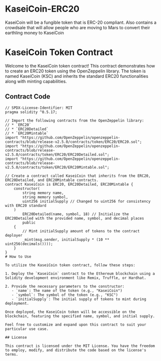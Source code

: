 # KaseiCoin-ERC20
KaseiCoin will be a fungible token that is ERC-20 compliant. Also contains a crowdsale that will allow people who are moving to Mars to convert their earthling money to KaseiCoin


# KaseiCoin Token Contract

Welcome to the KaseiCoin token contract! This contract demonstrates how to create an ERC20 token using the OpenZeppelin library. The token is named KaseiCoin (KSC) and inherits the standard ERC20 functionalities along with minting capabilities.

## Contract Code

```solidity
// SPDX-License-Identifier: MIT
pragma solidity ^0.5.17;

// Import the following contracts from the OpenZeppelin library:
// * `ERC20`
// * `ERC20Detailed`
// * `ERC20Mintable`
import "https://github.com/OpenZeppelin/openzeppelin-contracts/blob/release-v2.5.0/contracts/token/ERC20/ERC20.sol";
import "https://github.com/OpenZeppelin/openzeppelin-contracts/blob/release-v2.5.0/contracts/token/ERC20/ERC20Detailed.sol";
import "https://github.com/OpenZeppelin/openzeppelin-contracts/blob/release-v2.5.0/contracts/token/ERC20/ERC20Mintable.sol";

// Create a contract called KaseiCoin that inherits from the ERC20, ERC20Detailed, and ERC20Mintable contracts.
contract KaseiCoin is ERC20, ERC20Detailed, ERC20Mintable {
    constructor(
        string memory name,
        string memory symbol,
        uint256 initialSupply // Changed to uint256 for consistency with ERC20 standard
    )
        ERC20Detailed(name, symbol, 18) // Initialize the ERC20Detailed with the provided name, symbol, and decimal places
        public
    {
        // Mint initialSupply amount of tokens to the contract deployer
        _mint(msg.sender, initialSupply * (10 ** uint256(decimals())));
    }
}
# How to Use

To utilize the KaseiCoin token contract, follow these steps:

1. Deploy the `KaseiCoin` contract to the Ethereum blockchain using a Solidity development environment like Remix, Truffle, or Hardhat.

2. Provide the necessary parameters to the constructor:
   - `name`: The name of the token (e.g., "KaseiCoin")
   - `symbol`: The symbol of the token (e.g., "KSC")
   - `initialSupply`: The initial supply of tokens to mint during deployment.

Once deployed, the KaseiCoin token will be accessible on the blockchain, featuring the specified name, symbol, and initial supply.

Feel free to customize and expand upon this contract to suit your particular use case.

## License

This contract is licensed under the MIT License. You have the freedom to employ, modify, and distribute the code based on the license's terms.



